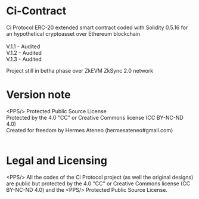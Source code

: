 # Ci-Contract

Ci Protocol ERC-20 extended smart contract coded with Solidity  0.5.16 for an hypothetical cryptoasset over Ethereum blockchain<br /><br />
V.1.1 - Audited<br />
V.1.2 - Audited <br />
V.1.3 - Audited<br />

Project still in betha phase over ZkEVM ZkSync 2.0 network

# Version note

&lt;PPS/&gt; Protected Public Source License<br />
Protected by the 4.0 "CC" or Creative Commons license (CC BY-NC-ND 4.0)<br />
Created for freedom by Hermes Ateneo (hermesateneo#gmail.com)<br /><br />



# Legal and Licensing

&lt;PPS/&gt; All the codes of the Ci Protocol project (as well the original designs) are public but protected by the  4.0 "CC" or Creative Commons license (CC BY-NC-ND 4.0) and the &lt;PPS/&gt; Protected Public Source License. <br /><br />

